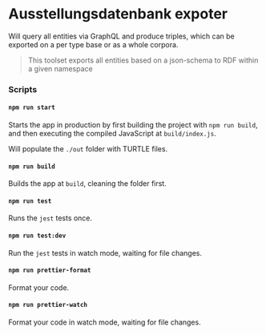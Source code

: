 # Ausstellungsdatenbank expoter


Will query all entities via GraphQL and produce triples, which can be exported on a per type base or as a whole corpora.

> This toolset exports all entities based on a json-schema to RDF within a given namespace


### Scripts

#### `npm run start`

Starts the app in production by first building the project with `npm run build`, and then executing the compiled JavaScript at `build/index.js`.

Will populate the `./out` folder with TURTLE files.

#### `npm run build`

Builds the app at `build`, cleaning the folder first.

#### `npm run test`

Runs the `jest` tests once.

#### `npm run test:dev`

Run the `jest` tests in watch mode, waiting for file changes.

#### `npm run prettier-format`

Format your code.

#### `npm run prettier-watch`

Format your code in watch mode, waiting for file changes.
